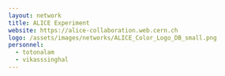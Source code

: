 ```yaml
---
layout: network
title: ALICE Experiment
website: https://alice-collaboration.web.cern.ch
logo: /assets/images/networks/ALICE_Color_Logo_DB_small.png
personnel:
  - totonalam
  - vikasssinghal
---
```

